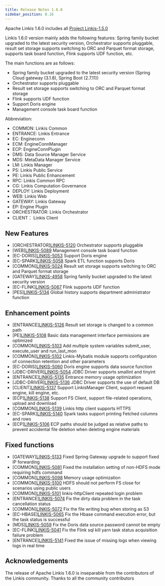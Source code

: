 ```yaml
---
title: Release Notes 1.6.0
sidebar_position: 0.16
---
```


Apache Linkis 1.6.0 includes all [Project Linkis-1.5.0](https://github.com/apache/linkis/projects/28)

Linkis 1.6.0 version mainly adds the following features: Spring family bucket upgraded to the latest security version, Orchestrator supports pluggable, result set storage supports switching to ORC and Parquet format storage, supports task board function, Flink supports UDF function, etc.

The main functions are as follows:

- Spring family bucket upgraded to the latest security version (Spring Cloud gateway (3.1.8), Spring Boot (2.7.11))
- Orchestrator supports pluggable
- Result set storage supports switching to ORC and Parquet format storage
- Flink supports UDF function
- Support Doris engine
- Management console task board function

Abbreviation:
- COMMON: Linkis Common
- ENTRANCE: Linkis Entrance
- EC: Engineconn
- ECM: EngineConnManager
- ECP: EngineConnPlugin
- DMS: Data Source Manager Service
- MDS: MetaData Manager Service
- LM: Linkis Manager
- PS: Linkis Public Service
- PE: Linkis Public Enhancement
- RPC: Linkis Common RPC
- CG: Linkis Computation Governance
- DEPLOY: Linkis Deployment
- WEB: Linkis Web
- GATEWAY: Linkis Gateway
- EP: Engine Plugin
- ORCHESTRATOR: Linkis Orchestrator
- CLIENT： Linkis Client

## New Features
- \[ORCHESTRATOR][LINKIS-5120](https://github.com/apache/linkis/pull/5120) Orchestrator supports pluggable
- \[WEB][LINKIS-5089](https://github.com/apache/linkis/pull/5089) Management console task board function
- \[EC-DORIS][LINKIS-5053](https://github.com/apache/linkis/pull/5053) Support Doris engine
- \[EC-SPARK][LINKIS-5058](https://github.com/apache/linkis/pull/5058) Spark ETL function supports Doris
- \[COMMON][LINKIS-5024](https://github.com/apache/linkis/pull/5024) Result set storage supports switching to ORC and Parquet format storage
- \[GATEWAY][LINKIS-4958](https://github.com/apache/linkis/pull/4958) Spring family bucket upgraded to the latest security version
- \[EC-FLINK][LINKIS-5067](https://github.com/apache/linkis/pull/5067) Flink supports UDF function
- \[PES][LINKIS-5134](https://github.com/apache/linkis/issues/5134) Global history supports department administrator function

## Enhancement points
- \[ENTRANCE][LINKIS-5126](https://github.com/apache/linkis/pull/5126) Result set storage is changed to a common path
- \[PE][LINKIS-5108](https://github.com/apache/linkis/pull/5108) Basic data management interface permissions are optimized
- \[COMMON][LINKIS-5103](https://github.com/apache/linkis/pull/5103) Add multiple system variables submit_user, execute_user and run_last_mon
- \[COMMON][LINKIS-5102](https://github.com/apache/linkis/issues/5102) Linkis-Mybatis module supports configuration of connection retention and other parameters
- \[EC-DORIS][LINKIS-5060](https://github.com/apache/linkis/pull/5060) Doris engine supports data source function
- \[JDBC-DRIVER][LINKIS-5054](https://github.com/apache/linkis/pull/5054) JDBC Driver supports smallint and tinyint
- \[ENTRANCE][LINKIS-5135](https://github.com/apache/linkis/issues/5135) Entrance memory usage optimization
- \[JDBC-DRIVER][LINKIS-5136](https://github.com/apache/linkis/issues/5136) JDBC Driver supports the use of default DB
- \[CLIENT][LINKIS-5137](https://github.com/apache/linkis/issues/5137) Support LinkisManager Client, support request engine, kill engine, etc.
- \[ECP][LINKIS-5138](https://github.com/apache/linkis/issues/5138) Support FS Client, support file-related operations, upload and download
- \[COMMON][LINKIS-5139](https://github.com/apache/linkis/issues/5139) Linkis http client supports HTTPS
- \[EC-SPARK][LINKIS-5140](https://github.com/apache/linkis/issues/5140) Spark tasks support printing Fetched columns and rows
- \[ECP][LINKIS-5106](https://github.com/apache/linkis/issues/5106) ECP paths should be judged as relative paths to prevent accidental file deletion when deleting engine materials

## Fixed functions
- \[GATEWAY][LINKIS-5133](https://github.com/apache/linkis/pull/5133) Fixed Spring Gateway upgrade to support fixed IP forwarding
- \[COMMON][LINKIS-5081](https://github.com/apache/linkis/pull/5081) Fixed the installation setting of non-HDFS mode requiring hdfs command
- \[COMMON][LINKIS-5098](https://github.com/apache/linkis/issues/5098) Memory usage optimization
- \[COMMON][LINKIS-5100](https://github.com/apache/linkis/issues/5100) HDFS should not perform FS close for scenarios using public users
- \[COMMON][LINKIS-5101](https://github.com/apache/linkis/issues/5101) linkis-httpClient repeated login problem
- \[ENTRANCE][LINKIS-5074](https://github.com/apache/linkis/pull/5074) Fix the dirty data problem in the task cancellation status
- \[COMMON][LINKIS-5072](https://github.com/apache/linkis/pull/5072) Fix the file writing bug when storing as S3
- \[EC-HBASE][LINKIS-5065](https://github.com/apache/linkis/pull/5065) Fix the Hbase command execution error, but the task status is successful
- \[MDS][LINKIS-5059](https://github.com/apache/linkis/pull/5059) Fix the Doris data source password cannot be empty
- \[EC-FLINK][LINKIS-5041](https://github.com/apache/linkis/pull/5041) Fix the Flink sql kill yarn task status acquisition failure problem
- \[ENTRANCE][LINKIS-5141](https://github.com/apache/linkis/issues/5141) Fixed the issue of missing logs when viewing logs in real time

## Acknowledgements
The release of Apache Linkis 1.6.0 is inseparable from the contributors of the Linkis community. Thanks to all the community contributors